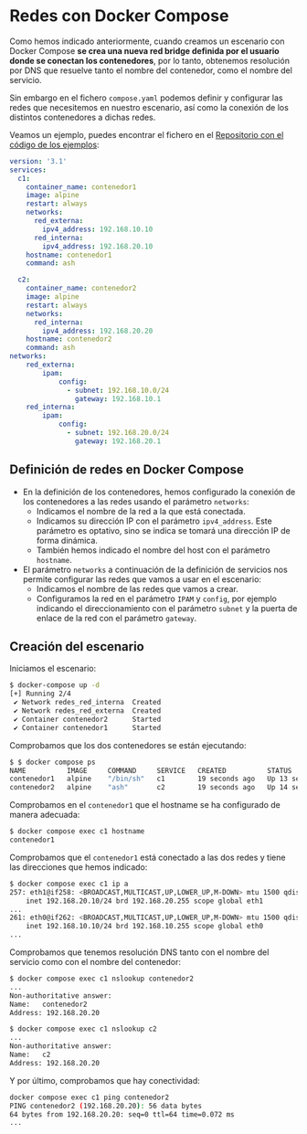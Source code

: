 # Redes con Docker Compose

Como hemos indicado anteriormente, cuando creamos un escenario con Docker Compose **se crea una nueva red bridge definida por el usuario donde se conectan los contenedores**, por lo tanto, obtenemos resolución por DNS que resuelve tanto el nombre del contenedor, como el nombre del servicio.

Sin embargo en el fichero `compose.yaml` podemos definir y configurar las redes que necesitemos en nuestro escenario, así como la conexión de los distintos contenedores a dichas redes.

Veamos un ejemplo, puedes encontrar el fichero en el [Repositorio con el código de los ejemplos](https://github.com/josedom24/ejemplos_curso_docker_ow):
```yaml
version: '3.1'
services:
  c1:
    container_name: contenedor1
    image: alpine
    restart: always
    networks:
      red_externa:
        ipv4_address: 192.168.10.10
      red_interna:
        ipv4_address: 192.168.20.10
    hostname: contenedor1
    command: ash

  c2:
    container_name: contenedor2
    image: alpine
    restart: always
    networks:
      red_interna:
        ipv4_address: 192.168.20.20
    hostname: contenedor2
    command: ash
networks:
    red_externa:
        ipam:
            config:
              - subnet: 192.168.10.0/24
                gateway: 192.168.10.1
    red_interna:
        ipam:
            config:
              - subnet: 192.168.20.0/24
                gateway: 192.168.20.1
```

## Definición de redes en Docker Compose

* En la definición de los contenedores, hemos configurado la conexión de los contenedores a las redes usando el parámetro `networks`:
    * Indicamos el nombre de la red a la que está conectada.
    * Indicamos su dirección IP con el parámetro `ipv4_address`. Este parámetro es optativo, sino se indica se tomará una dirección IP de forma dinámica.
    * También hemos indicado el nombre del host con el parámetro `hostname`.
* El parámetro `networks` a continuación de la definición de servicios nos permite configurar las redes que vamos a usar en el escenario:
    * Indicamos el nombre de las redes que vamos a crear.
    * Configuramos la red en el parámetro `IPAM` y `config`, por ejemplo indicando el direccionamiento con el parámetro `subnet` y la puerta de enlace de la red con el parámetro `gateway`.

## Creación del escenario

Iniciamos el escenario:

```bash
$ docker-compose up -d
[+] Running 2/4
 ✔ Network redes_red_interna  Created                                                                       5.8s 
 ✔ Network redes_red_externa  Created                                                                       5.4s 
 ✔ Container contenedor2      Started                                                                       4.8s 
 ✔ Container contenedor1      Started                                                                       5.1s 
```

Comprobamos que los dos contenedores se están ejecutando:

```bash
$ $ docker compose ps
NAME          IMAGE     COMMAND     SERVICE   CREATED          STATUS          PORTS
contenedor1   alpine    "/bin/sh"   c1        19 seconds ago   Up 13 seconds   
contenedor2   alpine    "ash"       c2        19 seconds ago   Up 14 seconds
```

Comprobamos en el `contenedor1` que el hostname se ha configurado de manera adecuada:

```bash
$ docker compose exec c1 hostname
contenedor1
```

Comprobamos que el `contenedor1` está conectado a las dos redes y tiene las direcciones que hemos indicado:

```bash
$ docker compose exec c1 ip a
257: eth1@if258: <BROADCAST,MULTICAST,UP,LOWER_UP,M-DOWN> mtu 1500 qdisc noqueue state UP 
    inet 192.168.20.10/24 brd 192.168.20.255 scope global eth1
...
261: eth0@if262: <BROADCAST,MULTICAST,UP,LOWER_UP,M-DOWN> mtu 1500 qdisc noqueue state UP 
    inet 192.168.10.10/24 brd 192.168.10.255 scope global eth0
...
```

Comprobamos que tenemos resolución DNS tanto con el nombre del servicio como con el nombre del contenedor:

```bash
$ docker compose exec c1 nslookup contenedor2
...
Non-authoritative answer:
Name:	contenedor2
Address: 192.168.20.20

$ docker compose exec c1 nslookup c2
...
Non-authoritative answer:
Name:	c2
Address: 192.168.20.20
```

Y por último, comprobamos que hay conectividad:

```bash
docker compose exec c1 ping contenedor2
PING contenedor2 (192.168.20.20): 56 data bytes
64 bytes from 192.168.20.20: seq=0 ttl=64 time=0.072 ms
...
```

